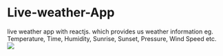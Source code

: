 # Live-weather-App
live weather app with reactjs. which provides us weather information eg. Temperature, Time, Humidity, Sunrise, Sunset, Pressure, Wind Speed etc. 
<img src="https://media.nationalgeographic.org/assets/photos/000/263/26383.jpg"/>
